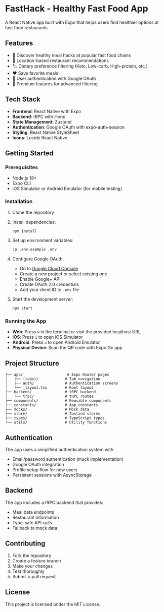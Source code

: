 # FastHack - Healthy Fast Food App

A React Native app built with Expo that helps users find healthier options at fast food restaurants.

## Features

- 🍔 Discover healthy meal hacks at popular fast food chains
- 📍 Location-based restaurant recommendations
- 🏷️ Dietary preference filtering (Keto, Low-carb, High-protein, etc.)
- ❤️ Save favorite meals
- 👤 User authentication with Google OAuth
- 💎 Premium features for advanced filtering

## Tech Stack

- **Frontend**: React Native with Expo
- **Backend**: tRPC with Hono
- **State Management**: Zustand
- **Authentication**: Google OAuth with expo-auth-session
- **Styling**: React Native StyleSheet
- **Icons**: Lucide React Native

## Getting Started

### Prerequisites

- Node.js 18+
- Expo CLI
- iOS Simulator or Android Emulator (for mobile testing)

### Installation

1. Clone the repository
2. Install dependencies:
   ```bash
   npm install
   ```

3. Set up environment variables:
   ```bash
   cp .env.example .env
   ```
   
4. Configure Google OAuth:
   - Go to [Google Cloud Console](https://console.cloud.google.com/)
   - Create a new project or select existing one
   - Enable Google+ API
   - Create OAuth 2.0 credentials
   - Add your client ID to `.env` file

5. Start the development server:
   ```bash
   npm start
   ```

### Running the App

- **Web**: Press `w` in the terminal or visit the provided localhost URL
- **iOS**: Press `i` to open iOS Simulator
- **Android**: Press `a` to open Android Emulator
- **Physical Device**: Scan the QR code with Expo Go app

## Project Structure

```
├── app/                    # Expo Router pages
│   ├── (tabs)/            # Tab navigation
│   ├── auth/              # Authentication screens
│   └── _layout.tsx        # Root layout
├── backend/               # tRPC backend
│   └── trpc/              # tRPC routes
├── components/            # Reusable components
├── constants/             # App constants
├── mocks/                 # Mock data
├── store/                 # Zustand stores
├── types/                 # TypeScript types
└── utils/                 # Utility functions
```

## Authentication

The app uses a simplified authentication system with:
- Email/password authentication (mock implementation)
- Google OAuth integration
- Profile setup flow for new users
- Persistent sessions with AsyncStorage

## Backend

The app includes a tRPC backend that provides:
- Meal data endpoints
- Restaurant information
- Type-safe API calls
- Fallback to mock data

## Contributing

1. Fork the repository
2. Create a feature branch
3. Make your changes
4. Test thoroughly
5. Submit a pull request

## License

This project is licensed under the MIT License.